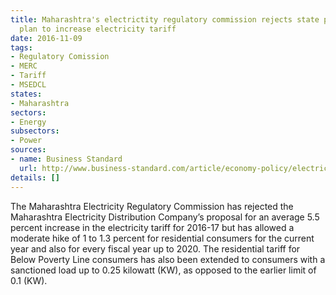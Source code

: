 ```yaml
---
title: Maharashtra's electrictity regulatory commission rejects state power utility
  plan to increase electricity tariff
date: 2016-11-09
tags:
- Regulatory Comission
- MERC
- Tariff
- MSEDCL
states:
- Maharashtra
sectors:
- Energy
subsectors:
- Power
sources:
- name: Business Standard
  url: http://www.business-standard.com/article/economy-policy/electricity-tariff-relief-for-over-25-million-users-in-maharashtra-116110400208_1.html
details: []
---
```


The Maharashtra Electricity Regulatory Commission has rejected the Maharashtra Electricity Distribution Company’s proposal for an average 5.5 percent increase in the electricity tariff for 2016-17 but has allowed a moderate hike of 1 to 1.3 percent for residential consumers for the current year and also for every fiscal year up to 2020. The residential tariff for Below Poverty Line consumers has also been extended to consumers with a sanctioned load up to 0.25 kilowatt (KW), as opposed to the earlier limit of 0.1 (KW).
